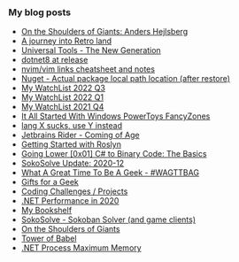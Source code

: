 ### My blog posts

- [On the Shoulders of Giants: Anders Hejlsberg](https://www.guylangston.net/Blog/Article/OnTheShouldersOfGiants-AndersHejlsberg)
- [A journey into Retro land](https://www.guylangston.net/Blog/Article/RetroBeeb)
- [Universal Tools - The New Generation](https://www.guylangston.net/Blog/Article/UniversalTools-TheNewGeneration)
- [dotnet8 at release](https://www.guylangston.net/Blog/Article/dotnet8-at-release)
- [nvim/vim links cheatsheet and notes](https://www.guylangston.net/Blog/Article/NvimLinks)
- [Nuget - Actual package local path location (after restore)](https://www.guylangston.net/Blog/Article/NuGet_ActualLocalPath_AfterRestore)
- [My WatchList 2022 Q3](https://www.guylangston.net/Blog/Article/WatchList-2022-Q3)
- [My WatchList 2022 Q1](https://www.guylangston.net/Blog/Article/WatchList-2022-Q1)
- [My WatchList 2021 Q4](https://www.guylangston.net/Blog/Article/WatchList)
- [It All Started With Windows PowerToys FancyZones](https://www.guylangston.net/Blog/Article/ItAllStartedWithPowerToys)
- [lang X sucks, use Y instead](https://www.guylangston.net/Blog/Article/LangXSucks)
- [Jetbrains Rider - Coming of Age](https://www.guylangston.net/Blog/Article/RiderCommingOfAge)
- [Getting Started with Roslyn](https://www.guylangston.net/Blog/Article/GettingStartedWithRoslyn)
- [Going Lower [0x01] C# to Binary Code: The Basics](https://www.guylangston.net/Blog/Article/GoingLower)
- [SokoSolve Update: 2020-12](https://www.guylangston.net/Blog/Article/SokoSolve-2020-12)
- [What A Great Time To Be A Geek - #WAGTTBAG](https://www.guylangston.net/Blog/Article/GreatTimeToBeAGeek)
- [Gifts for a Geek](https://www.guylangston.net/Blog/Article/GeekGifts)
- [Coding Challenges / Projects](https://www.guylangston.net/Blog/Article/CodingChallenge)
- [.NET Performance in 2020](https://www.guylangston.net/Blog/Article/PerfIn2020)
- [My Bookshelf](https://www.guylangston.net/Blog/Article/BookShelf)
- [SokoSolve - Sokoban Solver (and game clients)](https://www.guylangston.net/Blog/Article/SokoSolve)
- [On the Shoulders of Giants](https://www.guylangston.net/Blog/Article/OnTheShouldersOfGiants)
- [Tower of Babel](https://www.guylangston.net/Blog/Article/TowerOfBabel)
- [.NET Process Maximum Memory](https://www.guylangston.net/Blog/Article/MaxMemoryDotNetProcess)

<!--
curl -s https://www.guylangston.net/Blog/SiteMap  | `
  foreach { $url=$_;  curl -s $_ | sls -Pattern '<title>([^<]*)</title>' | foreach { "[$($_.Matches[0].Groups[1].Value)]($url)"}  } > blogs.txt
-->
